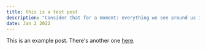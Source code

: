 ```yaml
---
title: this is a test post
description: "Consider that for a moment: everything we see around us is assumed to have had a cause and is contingent upon."
date: Jan 2 2022
---
```


This is an example post. There's another one [here](/posts/example-post).
